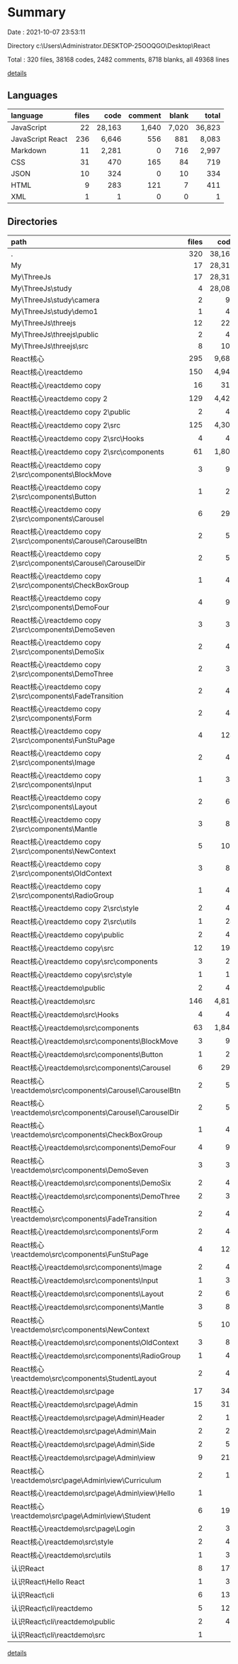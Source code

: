 # Summary

Date : 2021-10-07 23:53:11

Directory c:\Users\Administrator.DESKTOP-25OOQGO\Desktop\React

Total : 320 files,  38168 codes, 2482 comments, 8718 blanks, all 49368 lines

[details](details.md)

## Languages
| language | files | code | comment | blank | total |
| :--- | ---: | ---: | ---: | ---: | ---: |
| JavaScript | 22 | 28,163 | 1,640 | 7,020 | 36,823 |
| JavaScript React | 236 | 6,646 | 556 | 881 | 8,083 |
| Markdown | 11 | 2,281 | 0 | 716 | 2,997 |
| CSS | 31 | 470 | 165 | 84 | 719 |
| JSON | 10 | 324 | 0 | 10 | 334 |
| HTML | 9 | 283 | 121 | 7 | 411 |
| XML | 1 | 1 | 0 | 0 | 1 |

## Directories
| path | files | code | comment | blank | total |
| :--- | ---: | ---: | ---: | ---: | ---: |
| . | 320 | 38,168 | 2,482 | 8,718 | 49,368 |
| My | 17 | 28,312 | 1,611 | 7,034 | 36,957 |
| My\ThreeJs | 17 | 28,312 | 1,611 | 7,034 | 36,957 |
| My\ThreeJs\study | 4 | 28,083 | 1,581 | 6,973 | 36,637 |
| My\ThreeJs\study\camera | 2 | 99 | 0 | 1 | 100 |
| My\ThreeJs\study\demo1 | 1 | 47 | 0 | 1 | 48 |
| My\ThreeJs\threejs | 12 | 222 | 30 | 55 | 307 |
| My\ThreeJs\threejs\public | 2 | 45 | 23 | 2 | 70 |
| My\ThreeJs\threejs\src | 8 | 101 | 7 | 19 | 127 |
| React核心 | 295 | 9,686 | 842 | 1,639 | 12,167 |
| React核心\reactdemo | 150 | 4,945 | 417 | 808 | 6,170 |
| React核心\reactdemo copy | 16 | 315 | 49 | 90 | 454 |
| React核心\reactdemo copy 2 | 129 | 4,426 | 376 | 741 | 5,543 |
| React核心\reactdemo copy 2\public | 2 | 46 | 23 | 2 | 71 |
| React核心\reactdemo copy 2\src | 125 | 4,300 | 353 | 705 | 5,358 |
| React核心\reactdemo copy 2\src\Hooks | 4 | 40 | 7 | 5 | 52 |
| React核心\reactdemo copy 2\src\components | 61 | 1,802 | 107 | 216 | 2,125 |
| React核心\reactdemo copy 2\src\components\BlockMove | 3 | 90 | 8 | 10 | 108 |
| React核心\reactdemo copy 2\src\components\Button | 1 | 27 | 0 | 6 | 33 |
| React核心\reactdemo copy 2\src\components\Carousel | 6 | 290 | 0 | 30 | 320 |
| React核心\reactdemo copy 2\src\components\Carousel\CarouselBtn | 2 | 52 | 0 | 8 | 60 |
| React核心\reactdemo copy 2\src\components\Carousel\CarouselDir | 2 | 57 | 0 | 6 | 63 |
| React核心\reactdemo copy 2\src\components\CheckBoxGroup | 1 | 47 | 8 | 3 | 58 |
| React核心\reactdemo copy 2\src\components\DemoFour | 4 | 99 | 7 | 19 | 125 |
| React核心\reactdemo copy 2\src\components\DemoSeven | 3 | 31 | 14 | 7 | 52 |
| React核心\reactdemo copy 2\src\components\DemoSix | 2 | 43 | 5 | 8 | 56 |
| React核心\reactdemo copy 2\src\components\DemoThree | 2 | 33 | 0 | 5 | 38 |
| React核心\reactdemo copy 2\src\components\FadeTransition | 2 | 41 | 0 | 7 | 48 |
| React核心\reactdemo copy 2\src\components\Form | 2 | 44 | 0 | 10 | 54 |
| React核心\reactdemo copy 2\src\components\FunStuPage | 4 | 124 | 1 | 20 | 145 |
| React核心\reactdemo copy 2\src\components\Image | 2 | 47 | 0 | 7 | 54 |
| React核心\reactdemo copy 2\src\components\Input | 1 | 34 | 0 | 5 | 39 |
| React核心\reactdemo copy 2\src\components\Layout | 2 | 67 | 0 | 7 | 74 |
| React核心\reactdemo copy 2\src\components\Mantle | 3 | 87 | 0 | 6 | 93 |
| React核心\reactdemo copy 2\src\components\NewContext | 5 | 108 | 13 | 14 | 135 |
| React核心\reactdemo copy 2\src\components\OldContext | 3 | 88 | 6 | 8 | 102 |
| React核心\reactdemo copy 2\src\components\RadioGroup | 1 | 47 | 8 | 3 | 58 |
| React核心\reactdemo copy 2\src\style | 2 | 46 | 82 | 8 | 136 |
| React核心\reactdemo copy 2\src\utils | 1 | 24 | 10 | 4 | 38 |
| React核心\reactdemo copy\public | 2 | 45 | 23 | 2 | 70 |
| React核心\reactdemo copy\src | 12 | 194 | 26 | 54 | 274 |
| React核心\reactdemo copy\src\components | 3 | 25 | 0 | 6 | 31 |
| React核心\reactdemo copy\src\style | 1 | 11 | 0 | 2 | 13 |
| React核心\reactdemo\public | 2 | 46 | 23 | 2 | 71 |
| React核心\reactdemo\src | 146 | 4,818 | 394 | 772 | 5,984 |
| React核心\reactdemo\src\Hooks | 4 | 40 | 7 | 5 | 52 |
| React核心\reactdemo\src\components | 63 | 1,848 | 108 | 226 | 2,182 |
| React核心\reactdemo\src\components\BlockMove | 3 | 90 | 8 | 10 | 108 |
| React核心\reactdemo\src\components\Button | 1 | 27 | 0 | 6 | 33 |
| React核心\reactdemo\src\components\Carousel | 6 | 290 | 0 | 30 | 320 |
| React核心\reactdemo\src\components\Carousel\CarouselBtn | 2 | 52 | 0 | 8 | 60 |
| React核心\reactdemo\src\components\Carousel\CarouselDir | 2 | 57 | 0 | 6 | 63 |
| React核心\reactdemo\src\components\CheckBoxGroup | 1 | 47 | 8 | 3 | 58 |
| React核心\reactdemo\src\components\DemoFour | 4 | 99 | 7 | 19 | 125 |
| React核心\reactdemo\src\components\DemoSeven | 3 | 31 | 14 | 7 | 52 |
| React核心\reactdemo\src\components\DemoSix | 2 | 43 | 5 | 8 | 56 |
| React核心\reactdemo\src\components\DemoThree | 2 | 33 | 0 | 5 | 38 |
| React核心\reactdemo\src\components\FadeTransition | 2 | 41 | 0 | 7 | 48 |
| React核心\reactdemo\src\components\Form | 2 | 44 | 0 | 10 | 54 |
| React核心\reactdemo\src\components\FunStuPage | 4 | 124 | 1 | 20 | 145 |
| React核心\reactdemo\src\components\Image | 2 | 47 | 0 | 7 | 54 |
| React核心\reactdemo\src\components\Input | 1 | 34 | 0 | 5 | 39 |
| React核心\reactdemo\src\components\Layout | 2 | 67 | 0 | 7 | 74 |
| React核心\reactdemo\src\components\Mantle | 3 | 87 | 0 | 6 | 93 |
| React核心\reactdemo\src\components\NewContext | 5 | 108 | 13 | 14 | 135 |
| React核心\reactdemo\src\components\OldContext | 3 | 88 | 6 | 8 | 102 |
| React核心\reactdemo\src\components\RadioGroup | 1 | 47 | 8 | 3 | 58 |
| React核心\reactdemo\src\components\StudentLayout | 2 | 46 | 1 | 10 | 57 |
| React核心\reactdemo\src\page | 17 | 349 | 0 | 40 | 389 |
| React核心\reactdemo\src\page\Admin | 15 | 310 | 0 | 35 | 345 |
| React核心\reactdemo\src\page\Admin\Header | 2 | 19 | 0 | 2 | 21 |
| React核心\reactdemo\src\page\Admin\Main | 2 | 23 | 0 | 3 | 26 |
| React核心\reactdemo\src\page\Admin\Side | 2 | 52 | 0 | 4 | 56 |
| React核心\reactdemo\src\page\Admin\view | 9 | 216 | 0 | 26 | 242 |
| React核心\reactdemo\src\page\Admin\view\Curriculum | 2 | 16 | 0 | 4 | 20 |
| React核心\reactdemo\src\page\Admin\view\Hello | 1 | 8 | 0 | 2 | 10 |
| React核心\reactdemo\src\page\Admin\view\Student | 6 | 192 | 0 | 20 | 212 |
| React核心\reactdemo\src\page\Login | 2 | 39 | 0 | 5 | 44 |
| React核心\reactdemo\src\style | 2 | 46 | 82 | 8 | 136 |
| React核心\reactdemo\src\utils | 1 | 39 | 18 | 6 | 63 |
| 认识React | 8 | 170 | 29 | 45 | 244 |
| 认识React\Hello React | 1 | 35 | 6 | 0 | 41 |
| 认识React\cli | 6 | 131 | 23 | 41 | 195 |
| 认识React\cli\reactdemo | 5 | 127 | 23 | 38 | 188 |
| 认识React\cli\reactdemo\public | 2 | 45 | 23 | 2 | 70 |
| 认识React\cli\reactdemo\src | 1 | 6 | 0 | 2 | 8 |

[details](details.md)